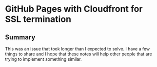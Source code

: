 # GitHub Pages with Cloudfront for SSL termination

## Summary

This was an issue that took longer than I expected to solve. I have a few things
to share and I hope that these notes will help other people that are trying to
implement something similar.
